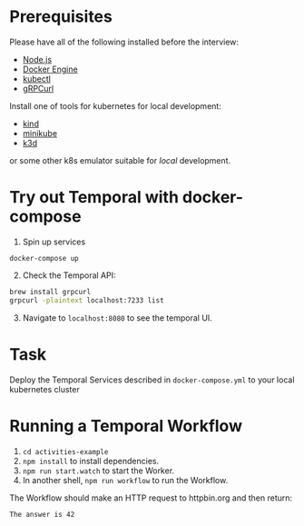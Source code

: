 # Prerequisites
Please have all of the following installed before the interview:
- [Node.js](https://nodejs.org/en/download)
- [Docker Engine](https://docs.docker.com/engine/install/)
- [kubectl](https://kubernetes.io/docs/tasks/tools/#kubectl)
- [gRPCurl](https://github.com/fullstorydev/grpcurl?tab=readme-ov-file#installation)

Install one of tools for kubernetes for local development:
- [kind](https://kind.sigs.k8s.io/docs/user/quick-start)
- [minikube](https://minikube.sigs.k8s.io/docs/start)
- [k3d](https://k3d.io/v5.4.7/#installation)

or some other k8s emulator suitable for *local* development.


# Try out Temporal with docker-compose
1. Spin up services
```
docker-compose up
```

2. Check the Temporal API:
```sh
brew install grpcurl
grpcurl -plaintext localhost:7233 list
```

3. Navigate to `localhost:8080` to see the temporal UI.

# Task
Deploy the Temporal Services described in `docker-compose.yml` to your local kubernetes cluster

# Running a Temporal Workflow
1. `cd activities-example`
2. `npm install` to install dependencies.
3. `npm run start.watch` to start the Worker.
4. In another shell, `npm run workflow` to run the Workflow.

The Workflow should make an HTTP request to httpbin.org and then return:
```
The answer is 42
```
